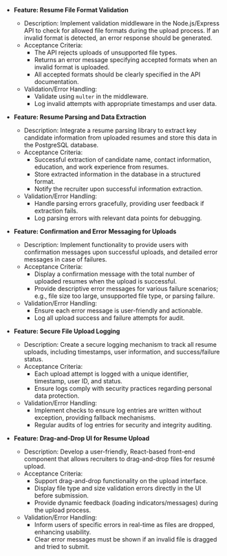 - **Feature: Resume File Format Validation**
  - Description: Implement validation middleware in the Node.js/Express API to check for allowed file formats during the upload process. If an invalid format is detected, an error response should be generated.
  - Acceptance Criteria:
    - The API rejects uploads of unsupported file types.
    - Returns an error message specifying accepted formats when an invalid format is uploaded.
    - All accepted formats should be clearly specified in the API documentation.
  - Validation/Error Handling:
    - Validate using `multer` in the middleware.
    - Log invalid attempts with appropriate timestamps and user data.

- **Feature: Resume Parsing and Data Extraction**
  - Description: Integrate a resume parsing library to extract key candidate information from uploaded resumes and store this data in the PostgreSQL database.
  - Acceptance Criteria:
    - Successful extraction of candidate name, contact information, education, and work experience from resumes.
    - Store extracted information in the database in a structured format.
    - Notify the recruiter upon successful information extraction.
  - Validation/Error Handling:
    - Handle parsing errors gracefully, providing user feedback if extraction fails.
    - Log parsing errors with relevant data points for debugging.

- **Feature: Confirmation and Error Messaging for Uploads**
  - Description: Implement functionality to provide users with confirmation messages upon successful uploads, and detailed error messages in case of failures.
  - Acceptance Criteria:
    - Display a confirmation message with the total number of uploaded resumes when the upload is successful.
    - Provide descriptive error messages for various failure scenarios; e.g., file size too large, unsupported file type, or parsing failure.
  - Validation/Error Handling:
    - Ensure each error message is user-friendly and actionable.
    - Log all upload success and failure attempts for audit.

- **Feature: Secure File Upload Logging**
  - Description: Create a secure logging mechanism to track all resume uploads, including timestamps, user information, and success/failure status.
  - Acceptance Criteria:
    - Each upload attempt is logged with a unique identifier, timestamp, user ID, and status.
    - Ensure logs comply with security practices regarding personal data protection.
  - Validation/Error Handling:
    - Implement checks to ensure log entries are written without exception, providing fallback mechanisms.
    - Regular audits of log entries for security and integrity auditing.

- **Feature: Drag-and-Drop UI for Resume Upload**
  - Description: Develop a user-friendly, React-based front-end component that allows recruiters to drag-and-drop files for resumé upload.
  - Acceptance Criteria:
    - Support drag-and-drop functionality on the upload interface.
    - Display file type and size validation errors directly in the UI before submission.
    - Provide dynamic feedback (loading indicators/messages) during the upload process.
  - Validation/Error Handling:
    - Inform users of specific errors in real-time as files are dropped, enhancing usability.
    - Clear error messages must be shown if an invalid file is dragged and tried to submit.
